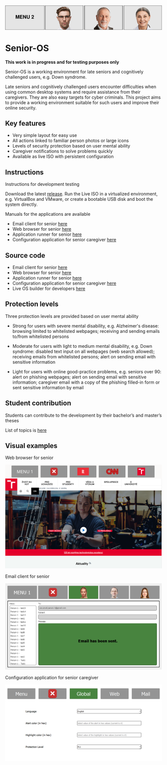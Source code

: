 ![Senior os logo](https://github.com/forsenior/senior-os/blob/main/sconf/logos/sos_logo_long_mid.png)

# Senior-OS

**This work is in progress and for testing purposes only**

Senior-OS is a working environment for late seniors and cognitively challenged users, e.g. Down syndrome.

Late seniors and cognitively challenged users encounter difficulties when using common desktop systems and require assistance from their caregivers. They are also easy targets for cyber criminals. This project aims to provide a working environment suitable for such users and improve their online security.

## Key features

- Very simple layout for easy use
- All actions linked to familiar person photos or large icons
- Levels of security protection based on user mental ability
- Caregiver notifications to solve problems quickly
- Available as live ISO with persistent configuration

## Instructions

Instructions for development testing

Download the latest [release](https://github.com/forsenior/senior-os/releases). Run the Live ISO in a virtualized environment, e.g. VirtualBox and VMware, or create a bootable USB disk and boot the system directly. 

Manuals for the applications are available

- Email client for senior [here](https://github.com/forsenior/senior-os/tree/main/smail/docs)
- Web browser for senior [here](https://github.com/forsenior/senior-os/tree/main/sweb/docs)
- Application runner for senior [here](https://github.com/forsenior/senior-os/tree/main/srun/docs)
- Configuration application for senior caregiver [here](https://github.com/forsenior/senior-os/tree/main/sconf/docs)
 
## Source code 

- Email client for senior [here](https://github.com/forsenior/senior-os/tree/main/smail)
- Web browser for senior [here](https://github.com/forsenior/senior-os/tree/main/sweb)
- Application runner for senior [here](https://github.com/forsenior/senior-os/tree/main/srun)
- Configuration application for senior caregiver [here](https://github.com/forsenior/senior-os/tree/main/sconf)
- Live OS builder for developers [here](https://github.com/forsenior/senior-os/tree/main/siso)

## Protection levels

Three protection levels are provided based on user mental ability

- Strong for users with severe mental disability, e.g. Alzheimer's disease: browsing limited to whitelisted webpages; receiving and sending emails to/from whitelisted persons 

- Moderate for users with light to medium mental disability, e.g. Down syndrome: disabled text input on all webpages (web search allowed); receiving emails from whitelisted persons; alert on sending email with sensitive information 

- Light for users with online good-practice problems, e.g. seniors over 90: alert on phishing webpages; alert on sending email with sensitive information; caregiver email with a copy of the phishing filled-in form or sent sensitive information by email 

## Student contribution

Students can contribute to the development by their bachelor’s and master’s theses 

List of topics is [here](https://github.com/forsenior/senior-os/tree/main/theses)

## Visual examples

Web browser for senior 

![Web browser for senior ](https://github.com/forsenior/senior-os/blob/main/sweb/screens/sweb_screen_1.png)

Email client for senior

![Web browser for senior ](https://github.com/forsenior/senior-os/blob/main/smail/screens/smail_email_sent.png)

Configuration application for senior caregiver

![Web browser for senior ](https://github.com/forsenior/senior-os/blob/main/sconf/screens/sconf_screen_1.png)
